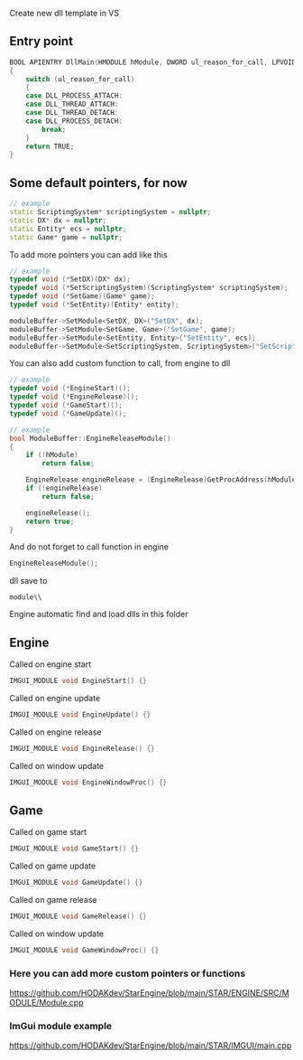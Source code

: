 Create new dll template in VS
## Entry point
```cpp
BOOL APIENTRY DllMain(HMODULE hModule, DWORD ul_reason_for_call, LPVOID lpReserved)
{
	switch (ul_reason_for_call)
	{
	case DLL_PROCESS_ATTACH:
	case DLL_THREAD_ATTACH:
	case DLL_THREAD_DETACH:
	case DLL_PROCESS_DETACH:
		break;
	}
	return TRUE;
}
```
## Some default pointers, for now
```cpp
// example
static ScriptingSystem* scriptingSystem = nullptr;
static DX* dx = nullptr;
static Entity* ecs = nullptr;
static Game* game = nullptr;
```
To add more pointers you can add like this
```cpp
// example
typedef void (*SetDX)(DX* dx);
typedef void (*SetScriptingSystem)(ScriptingSystem* scriptingSystem);
typedef void (*SetGame)(Game* game);
typedef void (*SetEntity)(Entity* entity);
```
```cpp
moduleBuffer->SetModule<SetDX, DX>("SetDX", dx);
moduleBuffer->SetModule<SetGame, Game>("SetGame", game);
moduleBuffer->SetModule<SetEntity, Entity>("SetEntity", ecs);
moduleBuffer->SetModule<SetScriptingSystem, ScriptingSystem>("SetScriptingSystem", scriptingSystem);
```
You can also add custom function to call, from engine to dll
```cpp
// example
typedef void (*EngineStart)();
typedef void (*EngineRelease)();
typedef void (*GameStart)();
typedef void (*GameUpdate)();
```
```cpp
// example
bool ModuleBuffer::EngineReleaseModule()
{
	if (!hModule)
		return false;

	EngineRelease engineRelease = (EngineRelease)GetProcAddress(hModule, "EngineRelease");
	if (!engineRelease)
		return false;

	engineRelease();
	return true;
}
```
And do not forget to call function in engine
```cpp
EngineReleaseModule();
```
dll save to
```
module\\
```
Engine automatic find and load dlls in this folder
## Engine
Called on engine start
```cpp
IMGUI_MODULE void EngineStart() {}
```
Called on engine update
```cpp
IMGUI_MODULE void EngineUpdate() {}
```
Called on engine release
```cpp
IMGUI_MODULE void EngineRelease() {}
```
Called on window update
```cpp
IMGUI_MODULE void EngineWindowProc() {}
```

## Game
Called on game start
```cpp
IMGUI_MODULE void GameStart() {}
```
Called on game update
```cpp
IMGUI_MODULE void GameUpdate() {}
```
Called on game release
```cpp
IMGUI_MODULE void GameRelease() {}
```
Called on window update
```cpp
IMGUI_MODULE void GameWindowProc() {}
```
### Here you can add more custom pointers or functions
https://github.com/HODAKdev/StarEngine/blob/main/STAR/ENGINE/SRC/MODULE/Module.cpp
### ImGui module example
https://github.com/HODAKdev/StarEngine/blob/main/STAR/IMGUI/main.cpp
